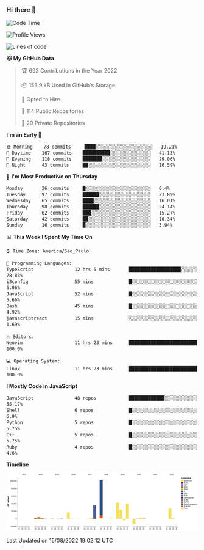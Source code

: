 ### Hi there 👋

<!--START_SECTION:waka-->
![Code Time](http://img.shields.io/badge/Code%20Time-3%2C966%20hrs%2055%20mins-blue)

![Profile Views](http://img.shields.io/badge/Profile%20Views-0-blue)

![Lines of code](https://img.shields.io/badge/From%20Hello%20World%20I%27ve%20Written-301%20Thousand%20lines%20of%20code-blue)

**🐱 My GitHub Data** 

> 🏆 692 Contributions in the Year 2022
 > 
> 📦 153.9 kB Used in GitHub's Storage 
 > 
> 💼 Opted to Hire
 > 
> 📜 114 Public Repositories 
 > 
> 🔑 20 Private Repositories  
 > 
**I'm an Early 🐤** 

```text
🌞 Morning    78 commits     ████░░░░░░░░░░░░░░░░░░░░░   19.21% 
🌆 Daytime    167 commits    ██████████░░░░░░░░░░░░░░░   41.13% 
🌃 Evening    118 commits    ███████░░░░░░░░░░░░░░░░░░   29.06% 
🌙 Night      43 commits     ██░░░░░░░░░░░░░░░░░░░░░░░   10.59%

```
📅 **I'm Most Productive on Thursday** 

```text
Monday       26 commits     █░░░░░░░░░░░░░░░░░░░░░░░░   6.4% 
Tuesday      97 commits     ██████░░░░░░░░░░░░░░░░░░░   23.89% 
Wednesday    65 commits     ████░░░░░░░░░░░░░░░░░░░░░   16.01% 
Thursday     98 commits     ██████░░░░░░░░░░░░░░░░░░░   24.14% 
Friday       62 commits     ███░░░░░░░░░░░░░░░░░░░░░░   15.27% 
Saturday     42 commits     ██░░░░░░░░░░░░░░░░░░░░░░░   10.34% 
Sunday       16 commits     █░░░░░░░░░░░░░░░░░░░░░░░░   3.94%

```


📊 **This Week I Spent My Time On** 

```text
⌚︎ Time Zone: America/Sao_Paulo

💬 Programming Languages: 
TypeScript               12 hrs 5 mins       ███████████████████░░░░░░   78.83% 
i3config                 55 mins             █░░░░░░░░░░░░░░░░░░░░░░░░   6.06% 
JavaScript               52 mins             █░░░░░░░░░░░░░░░░░░░░░░░░   5.66% 
Bash                     45 mins             █░░░░░░░░░░░░░░░░░░░░░░░░   4.92% 
javascriptreact          15 mins             ░░░░░░░░░░░░░░░░░░░░░░░░░   1.69%

🔥 Editors: 
Neovim                   11 hrs 23 mins      █████████████████████████   100.0%

💻 Operating System: 
Linux                    11 hrs 23 mins      █████████████████████████   100.0%

```

**I Mostly Code in JavaScript** 

```text
JavaScript               48 repos            █████████████░░░░░░░░░░░░   55.17% 
Shell                    6 repos             █░░░░░░░░░░░░░░░░░░░░░░░░   6.9% 
Python                   5 repos             █░░░░░░░░░░░░░░░░░░░░░░░░   5.75% 
C++                      5 repos             █░░░░░░░░░░░░░░░░░░░░░░░░   5.75% 
Ruby                     4 repos             █░░░░░░░░░░░░░░░░░░░░░░░░   4.6%

```


**Timeline**

![Chart not found](https://raw.githubusercontent.com/jampow/jampow/master/charts/bar_graph.png) 


 Last Updated on 15/08/2022 19:02:12 UTC
<!--END_SECTION:waka-->
